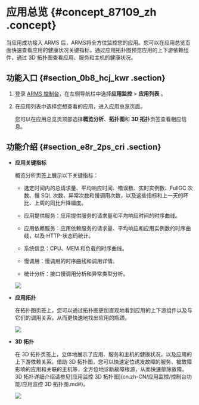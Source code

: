 # 应用总览 {#concept_87109_zh .concept}

当应用成功接入 ARMS 后，ARMS将全方位监控您的应用。您可以在应用总览页面快速查看应用的健康状况关键指标，通过应用拓扑图预览应用的上下游依赖组件，通过 3D 拓扑图查看应用、服务和主机的健康状况。

## 功能入口 {#section_0b8_hcj_kwr .section}

1.  登录 [ARMS 控制台](https://arms.console.aliyun.com/#/home)，在左侧导航栏中选择**应用监控** \> **应用列表** 。
2.  在应用列表中选择您想查看的应用，进入应用总览页面。

    您可以在应用总览页顶部选择**概览分析**、**拓扑图**和 **3D 拓扑**页签查看相应信息。


## 功能介绍 {#section_e8r_2ps_cri .section}

-   **应用关键指标** 

    概览分析页签上展示以下关键指标：

    -   选定时间内的总请求量、平均响应时间、错误数、实时实例数、FullGC 次数、慢 SQL 次数、异常次数和慢调用次数，以及这些指标和上一天的环比、上周的同比升降幅度。

    -   应用提供服务：应用提供服务的请求量和平均响应时间的时序曲线。

    -   应用依赖服务：应用依赖服务的请求量、平均响应和应用实例数的时序曲线，以及 HTTP-状态码统计。

    -   系统信息：CPU、MEM 和负载的时序曲线。

    -   慢调用：慢调用的时序曲线和调用详情。

    -   统计分析：接口慢调用分析和异常类型分析。

    ![](http://static-aliyun-doc.oss-cn-hangzhou.aliyuncs.com/assets/img/152239/156021826843127_zh-CN.png)

-   **应用拓扑** 

    在拓扑图页签上，您可以通过拓扑图更加直观地看到应用的上下游组件以及与它们的调用关系，从而更快速地找出应用的瓶颈。

    ![](http://static-aliyun-doc.oss-cn-hangzhou.aliyuncs.com/assets/img/152239/156021826843129_zh-CN.png)

-   **3D 拓扑** 

    在 3D 拓扑页签上，立体地展示了应用、服务和主机的健康状况，以及应用的上下游依赖关系。借助 3D 拓扑图，您可以快速定位诱发故障的服务、被故障影响的应用和关联的主机等，全方位地诊断故障根源，从而快速排除故障。3D 拓扑详细介绍请参见[应用监控 3D 拓扑图](cn.zh-CN/应用监控/控制台功能/应用监控 3D 拓扑图.md#)。

    ![](http://static-aliyun-doc.oss-cn-hangzhou.aliyuncs.com/assets/img/152239/156021826846742_zh-CN.png)


